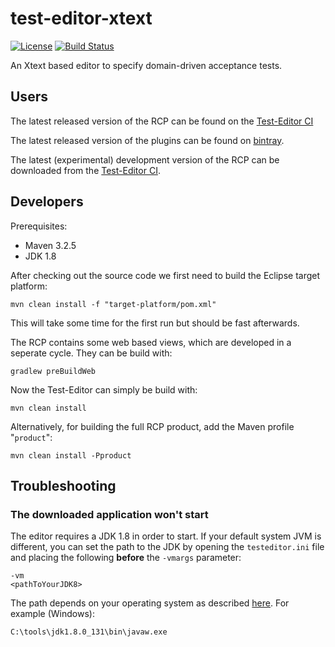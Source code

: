 test-editor-xtext
=================

[![License](http://img.shields.io/badge/license-EPL-blue.svg?style=flat)](https://www.eclipse.org/legal/epl-v10.html)
[![Build Status](https://ci.testeditor.org/buildStatus/icon?job=test-editor/test-editor-xtext/develop)](https://ci.testeditor.org/view/Test-Editor%202/job/test-editor/job/test-editor-xtext/job/develop/)

An Xtext based editor to specify domain-driven acceptance tests.

## Users

The latest released version of the RCP can be found on the [Test-Editor CI](https://ci.testeditor.org/view/Test-Editor%202/job/test-editor/job/test-editor-xtext/job/master/lastStableBuild/artifact/rcp/org.testeditor.rcp4.product/target/products/)

The latest released version of the plugins can be found on [bintray](https://bintray.com/test-editor/maven/test-editor).

The latest (experimental) development version of the RCP can be downloaded from the [Test-Editor CI](https://ci.testeditor.org/job/test-editor/job/test-editor-xtext/job/develop/lastStableBuild/artifact/rcp/org.testeditor.rcp4.product/target/products/).


## Developers

Prerequisites:

- Maven 3.2.5
- JDK 1.8

After checking out the source code we first need to build the Eclipse target platform:

    mvn clean install -f "target-platform/pom.xml"
    
This will take some time for the first run but should be fast afterwards.

The RCP contains some web based views, which are developed in a seperate cycle. They can be build with:

    gradlew preBuildWeb

Now the Test-Editor can simply be build with:

    mvn clean install

Alternatively, for building the full RCP product, add the Maven profile "`product`":

    mvn clean install -Pproduct

## Troubleshooting

### The downloaded application won't start

The editor requires a JDK 1.8 in order to start. If your default system JVM is different, you can set the path to the JDK by opening the `testeditor.ini` file and placing the following **before** the `-vmargs` parameter:
 
    -vm
    <pathToYourJDK8>
    
The path depends on your operating system as described [here](https://wiki.eclipse.org/index.php?title=Eclipse.ini&redirect=no#Specifying_the_JVM). For example (Windows):

    C:\tools\jdk1.8.0_131\bin\javaw.exe
